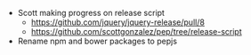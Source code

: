 * Scott making progress on release script
  * https://github.com/jquery/jquery-release/pull/8
  * https://github.com/scottgonzalez/pep/tree/release-script
* Rename npm and bower packages to pepjs
